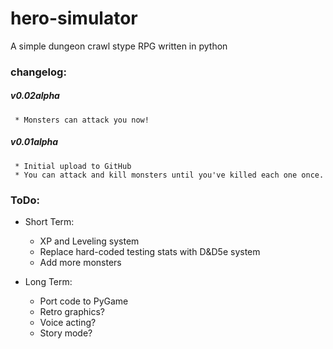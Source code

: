 # hero-simulator
A simple dungeon crawl stype RPG written in python


### changelog:
##### v0.02alpha
	 * Monsters can attack you now!
##### v0.01alpha
     * Initial upload to GitHub
	 * You can attack and kill monsters until you've killed each one once.
	 
### ToDo:
- Short Term:
  * XP and Leveling system
  * Replace hard-coded testing stats with D&D5e system
  * Add more monsters
		
- Long Term:
  * Port code to PyGame
  * Retro graphics?
  * Voice acting?
  * Story mode?